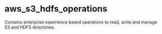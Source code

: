 # aws_s3_hdfs_operations
Contains enterprise experience based operations to read, write and manage S3 and HDFS directories.
